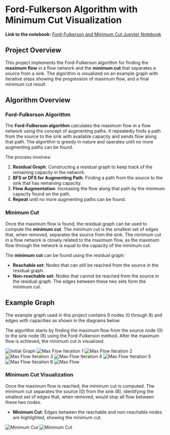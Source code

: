 # Ford-Fulkerson Algorithm with Minimum Cut Visualization

**Link to the notebook:** [Ford-Fulkerson and Minimum Cut Jupyter Notebook](https://colab.research.google.com/gist/Ali-Noghabi/aacd1614c5080bd12d35a7f22710872f/ford_fulkerson_algorithm.ipynb)

## Project Overview

This project implements the Ford-Fulkerson algorithm for finding the **maximum flow** in a flow network and the **minimum cut** that separates a source from a sink. The algorithm is visualized on an example graph with iterative steps showing the progression of maximum flow, and a final minimum cut result. 

## Algorithm Overview

### Ford-Fulkerson Algorithm

The **Ford-Fulkerson algorithm** calculates the maximum flow in a flow network using the concept of augmenting paths. It repeatedly finds a path from the source to the sink with available capacity and sends flow along that path. The algorithm is greedy in nature and operates until no more augmenting paths can be found.

The process involves:
1. **Residual Graph**: Constructing a residual graph to keep track of the remaining capacity in the network.
2. **BFS or DFS for Augmenting Path**: Finding a path from the source to the sink that has remaining capacity.
3. **Flow Augmentation**: Increasing the flow along that path by the minimum capacity found on the path.
4. **Repeat** until no more augmenting paths can be found.

### Minimum Cut

Once the maximum flow is found, the residual graph can be used to compute the **minimum cut**. The minimum cut is the smallest set of edges that, when removed, separates the source from the sink. The minimum cut in a flow network is closely related to the maximum flow, as the maximum flow through the network is equal to the capacity of the minimum cut.

The **minimum cut** can be found using the residual graph:
- **Reachable set**: Nodes that can still be reached from the source in the residual graph.
- **Non-reachable set**: Nodes that cannot be reached from the source in the residual graph. The edges between these two sets form the minimum cut.

## Example Graph

The example graph used in this project contains 9 nodes (0 through 8) and edges with capacities as shown in the diagrams below.

The algorithm starts by finding the maximum flow from the source node (0) to the sink node (8) using the Ford-Fulkerson method. After the maximum flow is achieved, the minimum cut is visualized.

![Initial Graph](img/1.png)
![Max Flow Iteration 1](img/2.png)
![Max Flow Iteration 2](img/3.png)
![Max Flow Iteration 3](img/4.png)
![Max Flow Iteration 4](img/5.png)
![Max Flow Iteration 5](img/6.png)
![Max Flow Iteration 6](img/7.png)
![Max Flow](img/8.png)

### Minimum Cut Visualization

Once the maximum flow is reached, the minimum cut is computed. The minimum cut separates the source (0) from the sink (8), identifying the smallest set of edges that, when removed, would stop all flow between these two nodes.

- **Minimum Cut**: Edges between the reachable and non-reachable nodes are highlighted, showing the minimum cut.

![Minimum Cut](img/mincut.png)
![Minimum Cut](img/mincut2.png)
